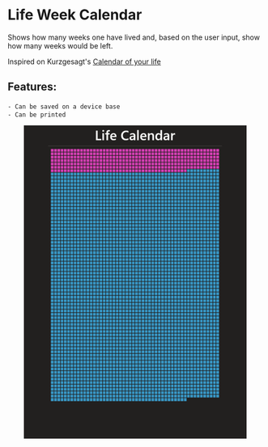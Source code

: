 # Life Week Calendar

Shows how many weeks one have lived and, based on the user input, show how many weeks would be left.

Inspired on Kurzgesagt's [Calendar of your life](http://https://shop-us.kurzgesagt.org/collections/posters/products/lifespan-calendar-poster?variant=39451596423216)

## Features:
    - Can be saved on a device base
    - Can be printed

<div style="text-align: center">
    <img src="./screnshot.png" />
</div>